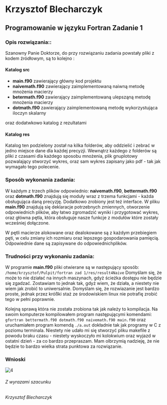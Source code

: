 # Krzysztof Blecharczyk
## Programowanie w języku Fortran Zadanie 1

### Opis rozwiązania::
Szanowny Panie Doktorze, do przy rozwiązaniu zadania powstały pliki z kodem źródłowym, są to kolejno :

#### Katalog src

* **main.f90** zawierający główny kod projektu
* **naivemath.f90** zawierający zaimplementowaną naiwną metodę mnożenia macierzy
* **betermath.f90** zawierający zaimplementowaną ulepsząną metodę mnożenia macierzy
* **dotmath.f90** zawierający zaimplementowaną metodę wykorzystująca iloczyn skalarny

oraz dodatwkowo katalog z rezultatami

#### Katalog res
Katalog ten podzielony został na kilka folderów, aby oddzielić i zebrać w jedno miejsce dane dla każdej precyzji.
Wewnątrz każdego z folderów są pliki z czasami dla każdego sposobu mnożenia, plik gnuplotowy pozwalający stworzyć wykres, oraz sam wykres zapisany jako pdf - tak jak wymagało tego polecenie.

### Sposób wykonania zadania:
W każdym z trzech plików odpowiednio: **naivemath.f90**, **bettermath.f90** oraz **dotmath.f90** znajdują się moduły wraz z trzema funkcjami - każda obsługująca daną precyzję. Dodatkowo zrobiony jest też interface.
W pliku **main.f90** znajdują się deklaracje potrzebnych zmiennych, otworzenie odpowiednich plików, aby łatwo zgromadzić wyniki i przygotować wykres, oraz główna pętla, która obsługuje nasze funkcje z modułów które zostały wcześniej dołączone.

W pętli macierze alokowane oraz dealokowane są z każdym przebiegiem pęti, w celu zmiany ich rozmiaru oraz lepszego gospodarowania pamięcią. Odpowiednie dane są zapisywane do odpowiednichplików.

### Trudności przy wykonaniu zadania:

W programie **main.f90** pliki otwierane są w następujący sposób:
`/home/krzysztof/Pulpit/fortran zad 1/res/result4Naive`
Domyślam się, że może to nie działać na innych maszynach, gdyż ścieżka dostępu nie będzie się zgadzać. Zostawiam to jednak tak, gdyż wiem, że działa, a niestety nie wiem jak zrobić to uniwersalnie. Domyślam się, że rozwiazanie jest bardzo proste, jednak przez króßki staż ze środowiskiem linux nie potrafię zrobić tego w pełni poprawnie.

Kolejną sprawą która nie została zrobiona tak jak należy to kompilacja. Na swoim komputerze kompilowałem program następującymi komendami:
`gfortran bettermath.f90 dotmath.f90 naivemath.f90 main.f90`
oraz uruchamiałem program komendą
`./a.out`
dokładnie tak jak programy w C z poziomu terminala. Niestety nie udało mi się stworzyć pliku makefile z powodu braku czasu - niestety wyskoczyło mi kolokwium oraz wyjazd w ostatni dzień - za co bardzo przepraszam. Mam olbrzymią nadzieję, że nie będzie to bardzo wielka strata punktowa za rozwiązanie.

### Wnioski

![4](4.png)

###### Z wyrazami szacunku
###### Krzysztof Blecharczyk

